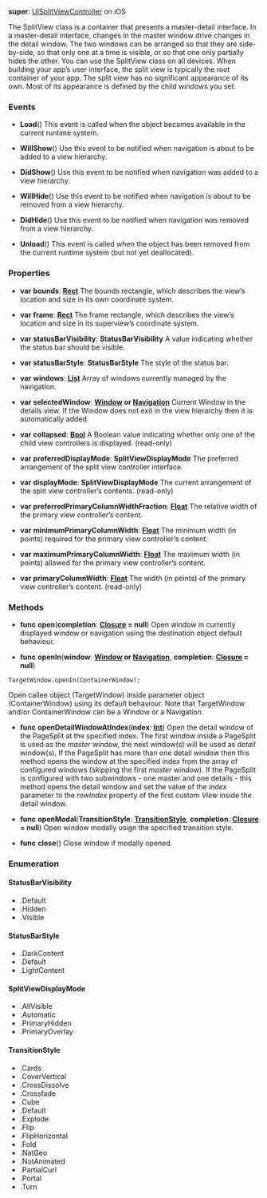 **super**: [UISplitViewController](UISplitViewController.md) on iOS

The SplitView class is a container that presents a master-detail interface. In a master-detail interface, changes in the master window drive changes in the detail window. The two windows can be arranged so that they are side-by-side, so that only one at a time is visible, or so that one only partially hides the other. You can use the SplitView class on all devices. When building your app’s user interface, the split view  is typically the root container of your app. The split view has no significant appearance of its own. Most of its appearance is defined by the child windows you set.

### Events

* **Load**()
This event is called when the object becames available in the current runtime system.

* **WillShow**()
Use this event to be notified when navigation is about to be added to a view hierarchy.

* **DidShow**()
Use this event to be notified when navigation was added to a view hierarchy.

* **WillHide**()
Use this event to be notified when navigation is about to be removed from a view hierarchy.

* **DidHide**()
Use this event to be notified when navigation was removed from a view hierarchy.

* **Unload**()
This event is called when the object has been removed from the current runtime system (but not yet deallocated).



### Properties

* **var** **bounds**: **[Rect](rect.md)**
The bounds rectangle, which describes the view’s location and size in its own coordinate system.

* **var** **frame**: **[Rect](rect.md)**
The frame rectangle, which describes the view’s location and size in its superview’s coordinate system.

* **var** **statusBarVisibility**: **StatusBarVisibility**
A value indicating whether the status bar should be visible.

* **var** **statusBarStyle**: **StatusBarStyle**
The style of the status bar.

* **var** **windows**: **[List](../gravity/lists.md)**
Array of windows currently managed by the navigation.

* **var** **selectedWindow**: **[Window](window.md) or [Navigation](navigation.md)**
Current Window in the details view. If the Window does not exit in the view hierarchy then it is automatically added.

* **var** **collapsed**: **[Bool](../gravity/types.md)**
A Boolean value indicating whether only one of the child view controllers is displayed. \(read-only\)

* **var** **preferredDisplayMode**: **SplitViewDisplayMode**
The preferred arrangement of the split view controller interface.

* **var** **displayMode**: **SplitViewDisplayMode**
The current arrangement of the split view controller’s contents. \(read-only\)

* **var** **preferredPrimaryColumnWidthFraction**: **[Float](../gravity/types.md)**
The relative width of the primary view controller’s content.

* **var** **minimumPrimaryColumnWidth**: **[Float](../gravity/types.md)**
The minimum width (in points) required for the primary view controller’s content.

* **var** **maximumPrimaryColumnWidth**: **[Float](../gravity/types.md)**
The maximum width (in points) allowed for the primary view controller’s content.

* **var** **primaryColumnWidth**: **[Float](../gravity/types.md)**
The width (in points) of the primary view controller’s content. \(read-only\)



### Methods

* **func** **open**(**completion**: <strong>[Closure](../gravity/closures.md) = null</strong>)
Open window in currently displayed window or navigation using the destination object default behaviour.

* **func** **openIn**(**window**: <strong>[Window](window.md) or [Navigation](navigation.md)</strong>, **completion**: <strong>[Closure](../gravity/closures.md) = null</strong>)
<pre><code class="swift">TargetWindow.openIn(ContainerWindow);</code></pre>
Open callee object (TargetWindow) inside parameter object (ContainerWindow) using its default behaviour. Note that TargetWindow and/or ContainerWindow can be a Window or a Navigation.

* **func** **openDetailWindowAtIndex**(**index**: <strong>[Int](../gravity/types.md)</strong>)
Open the detail window of the PageSplit at the specified index. The first window inside a PageSplit is used as the <i>master</i> window, the next window(s) will be used as <i>detail</i> window(s). If the PageSplit has more than one detail window then this method opens the window at the specified index from the array of configured windows (skipping the first <i>master</i> window). If the PageSplit is configured with two subwindows - one master and one details - this method opens the detail window and set the value of the <i>index</i> parameter to the <i>rowIndex</i> property of the first custom <i>View</i> inside the detail window.

* **func** **openModal**(**TransitionStyle**: <strong><a href="#_enum_TransitionStyle">TransitionStyle</a></strong>, **completion**: <strong>[Closure](../gravity/closures.md) = null</strong>)
Open window modally usign the specified transition style.

* **func** **close**()
Close window if modally opened.





### Enumeration

#### StatusBarVisibility
 * .Default
 * .Hidden
 * .Visible

#### StatusBarStyle
 * .DarkContent
 * .Default
 * .LightContent

#### SplitViewDisplayMode
 * .AllVisible
 * .Automatic
 * .PrimaryHidden
 * .PrimaryOverlay

#### TransitionStyle
 * .Cards
 * .CoverVertical
 * .CrossDissolve
 * .Crossfade
 * .Cube
 * .Default
 * .Explode
 * .Flip
 * .FlipHorizontal
 * .Fold
 * .NatGeo
 * .NotAnimated
 * .PartialCurl
 * .Portal
 * .Turn



